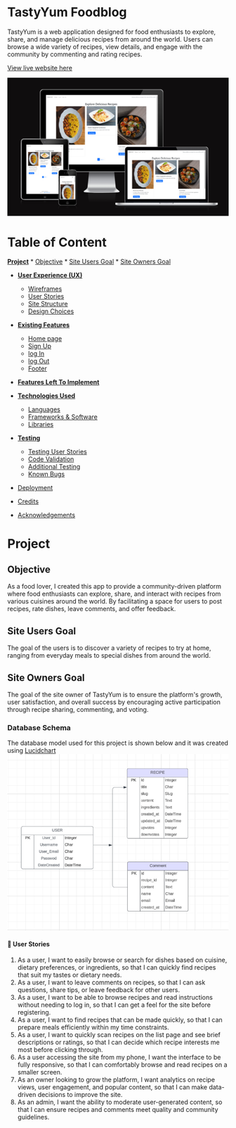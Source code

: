 # **TastyYum Foodblog**
TastyYum is a web application designed for food enthusiasts to explore, share, and manage delicious recipes from around the world. Users can browse a wide variety of recipes, view details, and engage with the community by commenting and rating recipes.

[View live website here](https://tasty-yum-ba485318f89d.herokuapp.com/)

![TastyYum responsive design](readme/assets/images/responsive-design.png)

# Table of Content
[**Project**](<#project>)
    * [Objective](<#objective>)
    * [Site Users Goal](<#site-users-goal>)
    * [Site Owners Goal](<#site-owners-goal>)
  
* [**User Experience (UX)**](<#user-experience-ux>)
    * [Wireframes](<#wireframes>)
    * [User Stories](<#user-stories>)
    * [Site Structure](<#site-structure>)
    * [Design Choices](<#design-choices>)

* [**Existing Features**](<#existing-features>)
    * [Home page](<#home-page>)
    * [Sign Up](<#sign-up>)
    * [log In](<#sign-in>)
    * [log Out](<#sign-out>)
    * [Footer](<#footer>)  

* [**Features Left To Implement**](<#features-left-to-implement>)

* [**Technologies Used**](<#technologies-used>)
    * [Languages](<#languages>)
    * [Frameworks & Software](<#frameworks--software>)
    * [Libraries](<#libraries>)

* [**Testing**](<#testing>)
    * [Testing User Stories](<#testing-user-stories>)
    * [Code Validation](<#code-validation>)
    * [Additional Testing](<#additional-testing>)
    * [Known Bugs](<#known-bugs>)
* [Deployment](<#deployment>)
* [Credits](<#credits>)
* [Acknowledgements](<#acknowledgements>)

# **Project**

## Objective
As a food lover, I created this app to provide a community-driven platform where food enthusiasts can explore, share, and interact with recipes from various cuisines around the world. By facilitating a space for users to post recipes, rate dishes, leave comments, and offer feedback.

## Site Users Goal
The goal of the users is to discover a variety of recipes to try at home, ranging from everyday meals to special dishes from around the world.

## Site Owners Goal
The goal of the site owner of TastyYum is to ensure the platform's growth, user satisfaction, and overall success by encouraging active participation through recipe sharing, commenting, and voting.

### Database Schema
The database model used for this project is shown below and it was created using [Lucidchart](https://lucid.app/lucidchart/)
![Database schema](readme/assets/images/ERD.png)

#### 👤 User Stories
1. As a user, I want to easily browse or search for dishes based on cuisine, dietary preferences, or ingredients, so that I can quickly find recipes that suit my tastes or dietary needs.
2. As a user, I want to leave comments on recipes, so that I can ask questions, share tips, or leave feedback for other users.
3. As a user, I want to be able to browse recipes and read instructions without needing to log in, so that I can get a feel for the site before registering.
4. As a user, I want to find recipes that can be made quickly, so that I can prepare meals efficiently within my time constraints.
5. As a user, I want to quickly scan recipes on the list page and see brief descriptions or ratings, so that I can decide which recipe interests me most before clicking through.
6. As a user accessing the site from my phone, I want the interface to be fully responsive, so that I can comfortably browse and read recipes on a smaller screen.
7. As an owner looking to grow the platform, I want analytics on recipe views, user engagement, and popular content, so that I can make data-driven decisions to improve the site.
8. As an admin, I want the ability to moderate user-generated content, so that I can ensure recipes and comments meet quality and community guidelines.




